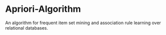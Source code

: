 # Apriori-Algorithm
An algorithm for frequent item set mining and association rule learning over relational databases.
